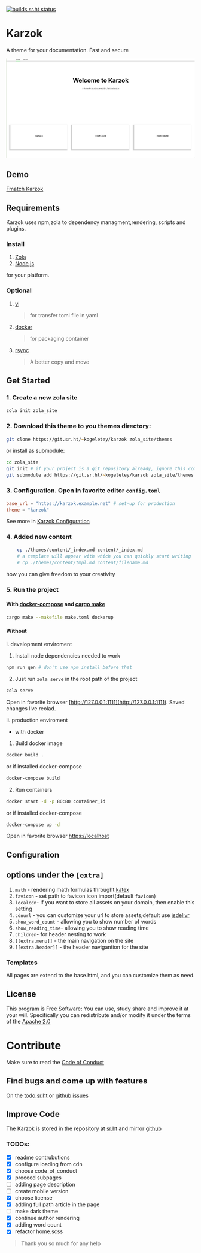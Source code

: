 [![builds.sr.ht status](https://builds.sr.ht/~kogeletey/karzok.svg)](https://builds.sr.ht/~kogeletey/karzok?)

# Karzok

A theme for your documentation. Fast and secure

![screenshot](./screenshot.png)

## Demo

[Fmatch Karzok](https://fmatch.org/karzok)

## Requirements

Karzok uses npm,zola to dependency managment,rendering, scripts and plugins.

### Install

1. [Zola](https://www.getzola.org/documentation/getting-started/installation/)
2. [Node.js](https://nodejs.org/)

for your platform.

### Optional

1. [yj](https://github.com/sclevine/yj)
   > for transfer toml file in yaml
2. [docker](https://docs.docker.com/engine/install/)
   > for packaging container
3. [rsync](https://rsync.samba.org/)
   > A better copy and move

## Get Started

### 1. Create a new zola site

```zsh
zola init zola_site
```

### 2. Download this theme to you themes directory:

```zsh
git clone https://git.sr.ht/~kogeletey/karzok zola_site/themes
```

or install as submodule:

```zsh
cd zola_site
git init # if your project is a git repository already, ignore this command
git submodule add https://git.sr.ht/~kogeletey/karzok zola_site/themes
```

### 3. Configuration. Open in favorite editor `config.toml`

```toml
base_url = "https://karzok.example.net" # set-up for production
theme = "karzok"
```

See more in [Karzok Configuration](#configuration)

### 4. Added new content

```zsh
    cp ./themes/content/_index.md content/_index.md
    # a template will appear with which you can quickly start writing
    # cp ./themes/content/tmpl.md content/filename.md
```

how you can give freedom to your creativity

### 5. Run the project

#### With [docker-compose](https://docs.docker.com/compose) and [cargo make](https://sagiegurari.github.io/cargo-make/)

```zsh
cargo make --makefile make.toml dockerup
```

#### Without

i. development enviroment

1. Install node dependencies needed to work

```zsh
npm run gen # don't use npm install before that
```

2. Just run `zola serve` in the root path of the project

```zsh
zola serve
```

Open in favorite browser [http://127.0.0.1:1111](http://127.0.0.1:1111). Saved
changes live reolad.

ii. production enviroment

- with docker

1. Build docker image

```zsh
docker build .
```

or if installed docker-compose

```zsh
docker-compose build
```

2. Run containers

```zsh
docker start -d -p 80:80 container_id
```

or if installed docker-compose

```zsh
docker-compose up -d
```

Open in favorite browser [https://localhost](http://localhost)

## Configuration

## options under the `[extra]`

1. `math` - rendering math formulas throught [katex](https://katex.org)
2. `favicon` - set path to favicon icon import(default `favicon`)
3. `localcdn`- if you want to store all assets on your domain, then enable this
   setting
4. `cdnurl` - you can customize your url to store assets,default use
   [jsdelivr](https://www.jsdelivr.com)
5. `show_word_count` - allowing you to show number of words
6. `show_reading_time`- allowing you to show reading time
7. `children`- for header nesting to work
8. `[[extra.menu]]` - the main navigation on the site
9. `[[extra.header]]` - the header navigantion for the site

### Templates

All pages are extend to the base.html, and you can customize them as need.

## License

This program is Free Software: You can use, study share and improve it at your
will. Specifically you can redistribute and/or modify it under the terms of the
[Apache 2.0](https://www.apache.org/licenses/LICENSE-2.0)

# Contribute

Make sure to read the [Code of Conduct](/meta/code-of-conduct)

## Find bugs and come up with features

On the [todo.sr.ht](https://todo.sr.ht/~kogeletey/karzok) or
[github issues](https://github.com/kogeletey/karzok/issues)

## Improve Code

The Karzok is stored in the repository at
[sr.ht](https://sr.ht/~kogeletey/karzok) and mirror
[github](https://github.com/kogeletey/karzok)

### TODOs:

- [x] readme contrubutions
- [x] configure loading from cdn
- [x] choose code_of_conduct
- [x] proceed subpages
- [ ] adding page description
- [ ] create mobile version
- [x] choose license
- [x] adding full path article in the page
- [ ] make dark theme
- [x] continue author rendering
- [x] adding word count
- [x] refactor home.scss

> Thank you so much for any help
